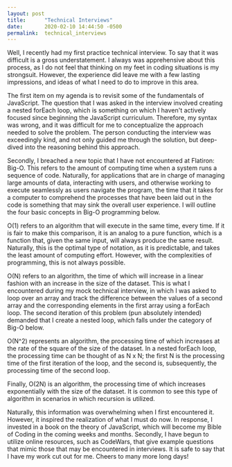 ```yaml
---
layout: post
title:      "Technical Interviews"
date:       2020-02-10 14:44:50 -0500
permalink:  technical_interviews
---
```



Well, I recently had my first practice technical interview. To say that it was difficult is a gross understatement. I always was apprehensive about this process, as I do not feel that thinking on my feet in coding situations is my strongsuit. However, the experience did leave me with a few lasting impressions, and ideas of what I need to do to improve in this area. 

The first item on my agenda is to revisit some of the fundamentals of JavaScript. The question that I was asked in the interview involved creating a nested forEach loop, which is something on which I haven't actively focused since beginning the JavaScript curriculum. Therefore, my syntax was wrong, and it was difficult for me to conceptualize the approach needed to solve the problem. The person conducting the interview was exceedingly kind, and not only guided me through the solution, but deep-dived into the reasoning behind this approach. 

Secondly, I breached a new topic that I have not encountered at Flatiron: Big-O. This refers to the amount of computing time when a system runs a sequence of code. Naturally, for applications that are in charge of managing large amounts of data, interacting with users, and otherwise working to execute seamlessly as users navigate the program, the time that it takes for a computer to comprehend the processes that have been laid out in the code is something that may sink the overall user experience. I will outline the four basic concepts in Big-O programming below.

O(1) refers to an algorithm that will execute in the same time, every time. If it is fair to make this comparison, it is an analog to a pure function, which is a function that, given the same input, will always produce the same result. Naturally, this is the optimal type of notation, as it is predictable, and takes the least amount of computing effort. However, with the complexities of programming, this is not always possible. 

O(N) refers to an algorithm, the time of which will increase in a linear fashion with an increase in the size of the dataset. This is what I encountered during my mock technical interview, in which I was asked to loop over an array and track the difference between the values of a second array and the corresponding elements in the first array using a forEach loop. The second iteration of this problem (pun absolutely intended) demanded that I create a nested loop, which falls under the category of Big-O below.

O(N^2) represents an algorithm, the processing time of which increases at the rate of the square of the size of the dataset. In a nested forEach loop, the processing time can be thought of as N x N; the first N is the processing time of the first iteration of the loop, and the second is, subsequently, the processing time of the second loop. 

Finally, O(2N) is an algorithm, the processing time of which increases exponentially with the size of the dataset. It is common to see this type of algorithm in scenarios in which recursion is utilized. 

Naturally, this information was overwhelming when I first encountered it. However, it inspired the realization of what I must do now. In response, I invested in a book on the theory of JavaScript, which will become my Bible of Coding in the coming weeks and months. Secondly, I have begun to utilize online resources, such as CodeWars, that give example questions that mimic those that may be encountered in interviews. It is safe to say that I have my work cut out for me. Cheers to many more long days!

